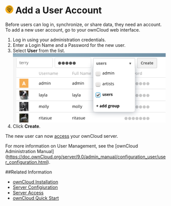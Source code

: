 # ![](../images/user-sm.png) Add a User Account

Before users can log in, synchronize, or share data, they need an account. To add a new user account, go to your ownCloud web interface.

1. Log in using your administration credentials.
2. Enter a Login Name and a Password for the new user.  
2. Select **User** from the list.
![](users-create.png)
3. Click **Create**.

The new user can now [access](access.md) your ownCloud server. 

For more information on User Management, see the [ownCloud Administration Manual] (https://doc.ownCloud.org/server/9.0/admin_manual/configuration_user/user_configuration.html).

##Related Information
- [ownCloud Installation](install.md)
- [Server Configiuration](servers.md)
- [Server Access](access.md)
- [ownCloud Quick Start](introduction.md)